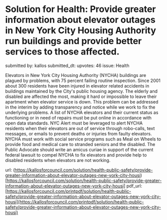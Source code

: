 # Solution for Health: Provide greater information about elevator outages in New York City Housing Authority run buildings and provide better services to those affected. #

submitted by: kallos
submitted_dt: 
upvotes: 46
issue: Health

Elevators in New York City Housing Authority (NYCHA) buildings are plagued by problems, with 75 percent failing routine inspection. Since 2001 about 300 residents have been injured in elevator related accidents in buildings maintained by the City's public housing agency. The elderly and disabled are affected the most, making it hard or impossible to leave their apartment when elevator service is down. This problem can be addressed in the interim by adding transparency and notice while we work to fix the underlying problems. A list of NYCHA elevators and their current status as functioning or in need of repairs must be put online in accordance with open data standards. NYC Alert must be leveraged to alert NYCHA residents when their elevators are out of service through robo-calls, text messages, or emails to prevent deaths or injuries from faulty elevators. NYCHA must work with social service programs such as Meal on Wheels to provide food and medical care to stranded seniors and the disabled. The Public Advocate should write an amicus curiae in support of the current federal lawsuit to compel NYCHA to fix elevators and provide help to disabled residents when elevators are not working.

url: (https://kallosforcouncil.com/solution/health-public-safety/provide-greater-information-about-elevator-outages-new-york-city-housi)[https://kallosforcouncil.com/solution/health-public-safety/provide-greater-information-about-elevator-outages-new-york-city-housi]
pdf_url: [https://kallosforcouncil.com/printpdf/solution/health-public-safety/provide-greater-information-about-elevator-outages-new-york-city-housi](https://kallosforcouncil.com/printpdf/solution/health-public-safety/provide-greater-information-about-elevator-outages-new-york-city-housi)